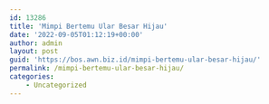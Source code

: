 ```yaml
---
id: 13286
title: 'Mimpi Bertemu Ular Besar Hijau'
date: '2022-09-05T01:12:19+00:00'
author: admin
layout: post
guid: 'https://bos.awn.biz.id/mimpi-bertemu-ular-besar-hijau/'
permalink: /mimpi-bertemu-ular-besar-hijau/
categories:
    - Uncategorized
---
```


